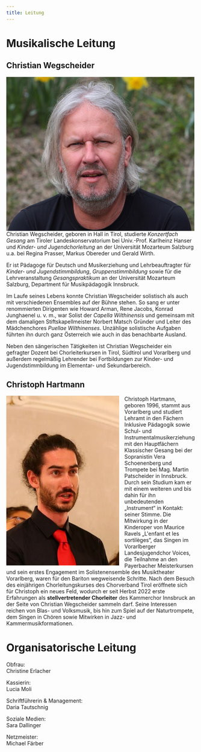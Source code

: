 ```yaml
---
title: Leitung
---
```


# Musikalische Leitung

## Christian Wegscheider

<img style="float:left; margin-right:1em; max-width:100%; width:500px;" src="/assets/christian-2024.jpg">

Christian Wegscheider, geboren in Hall in Tirol, studierte *Konzertfach
Gesang* am Tiroler Landeskonservatorium bei Univ.-Prof. Karlheinz Hanser
und *Kinder- und Jugendchorleitung* an der Universität Mozarteum
Salzburg u.a. bei Regina Prasser, Markus Obereder und Gerald Wirth.

Er ist Pädagoge für Deutsch und Musikerziehung und Lehrbeauftragter für
*Kinder- und Jugendstimmbildung*, *Gruppenstimmbildung* sowie für die
Lehrveranstaltung *Gesangspraktikum* an der Universität Mozarteum
Salzburg, Department für Musikpädagogik Innsbruck.

Im Laufe seines Lebens konnte Christian Wegscheider solistisch als auch
mit verschiedenen Ensembles auf der Bühne stehen. So sang er unter
renommierten Dirigenten wie Howard Arman, Rene Jacobs, Konrad Junghaenel
u. v. m., war Solist der *Capella Wilthinensis* und gemeinsam mit dem
damaligen Stiftskapellmeister Norbert Matsch Gründer und Leiter des
Mädchenchores *Puellae Wilthinenses*. Unzählige solistische Aufgaben
führten ihn durch ganz Österreich wie auch in das benachbarte Ausland.

Neben den sängerischen Tätigkeiten ist Christian Wegscheider ein
gefragter Dozent bei Chorleiterkursen in Tirol, Südtirol und Vorarlberg
und außerdem regelmäßig Lehrender bei Fortbildungen zur Kinder- und
Jugendstimmbildung im Elementar- und Sekundarbereich.

## Christoph Hartmann

<img style="float:left; margin-right:1em; max-width:100%; height:450px;" src="/assets/christoph.jpg">

Christoph Hartmann, geboren 1996, stammt aus Vorarlberg und studiert Lehramt in den Fächern Inklusive Pädagogik sowie Schul- und Instrumentalmusikerziehung mit den Hauptfächern Klassischer Gesang bei der Sopranistin Vera Schoenenberg und Trompete bei Mag. Martin Patscheider in Innsbruck. Durch sein Studium kam er mit einem weiteren und bis dahin für ihn unbedeutenden „Instrument“ in Kontakt: seiner Stimme. Die Mitwirkung in der Kinderoper von Maurice Ravels „L'enfant et les sortilèges“, das Singen im Vorarlberger Landesjugendchor Voices, die Teilnahme an den Payerbacher Meisterkursen und sein erstes Engagement im Solistenensemble des Musiktheater Vorarlberg, waren für den Bariton wegweisende Schritte. Nach dem Besuch des einjährigen Chorleitungskurses des Chorverband Tirol eröffnete sich für Christoph ein neues Feld, wodurch er seit Herbst 2022 erste Erfahrungen als **stellvertretender Chorleiter** des Kammerchor Innsbruck an der Seite von Christian Wegscheider sammeln darf. Seine Interessen reichen von Blas- und Volksmusik, bis hin zum Spiel auf der Naturtrompete, dem Singen in Chören sowie Mitwirken in Jazz- und Kammermusikformationen.


# Organisatorische Leitung

Obfrau:  
Christine Erlacher

Kassierin:  
Lucia Moli

Schriftführerin & Management:  
Daria Tautschnig

Soziale Medien:  
Sara Dallinger

Netzmeister:  
Michael Färber
